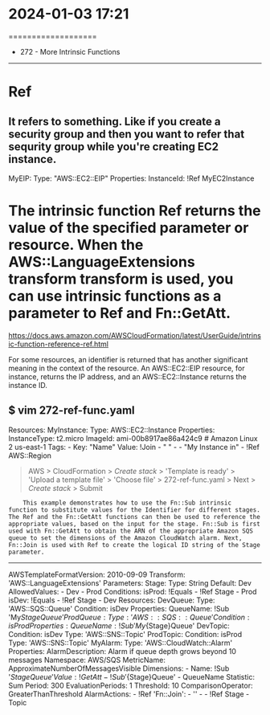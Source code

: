 # 2024-01-03  17:21
===================

* 272 - More Intrinsic Functions
--------------------------------

# Ref
It refers to something. Like if you create a security group and then you want to refer that sequrity group while you're creating EC2 instance. 
---
MyEIP:
  Type: "AWS::EC2::EIP"
  Properties:
    InstanceId: !Ref MyEC2Instance


# The intrinsic function Ref returns the value of the specified parameter or resource. When the AWS::LanguageExtensions transform transform is used, you can use intrinsic functions as a parameter to Ref and Fn::GetAtt.
https://docs.aws.amazon.com/AWSCloudFormation/latest/UserGuide/intrinsic-function-reference-ref.html

For some resources, an identifier is returned that has another significant meaning in the context of the resource. An AWS::EC2::EIP resource, for instance, returns the IP address, and an AWS::EC2::Instance returns the instance ID.


  $ vim 272-ref-func.yaml
---
Resources:
  MyInstance:
    Type: AWS::EC2::Instance
    Properties:
      InstanceType: t2.micro
      ImageId:  ami-00b8917ae86a424c9  # Amazon Linux 2  us-east-1
      Tags:
        - Key: "Name"
          Value: !Join
            - " "
            - - "My Instance in"
              - !Ref AWS::Region

> AWS > CloudFormation > *Create stack* > 'Template is ready' >
  'Upload a template file' > 'Choose file' > 272-ref-func.yaml >
  Next > *Create stack* > Submit


        This example demonstrates how to use the Fn::Sub intrinsic function to substitute values for the Identifier for different stages. The Ref and the Fn::GetAtt functions can then be used to reference the appropriate values, based on the input for the stage. Fn::Sub is first used with Fn::GetAtt to obtain the ARN of the appropriate Amazon SQS queue to set the dimensions of the Amazon CloudWatch alarm. Next, Fn::Join is used with Ref to create the logical ID string of the Stage parameter. 
---
AWSTemplateFormatVersion: 2010-09-09
Transform: 'AWS::LanguageExtensions'
Parameters:
  Stage:
    Type: String
    Default: Dev
    AllowedValues:
      - Dev
      - Prod
Conditions:
  isProd: !Equals 
    - !Ref Stage
    - Prod
  isDev: !Equals 
    - !Ref Stage
    - Dev
Resources:
  DevQueue:
    Type: 'AWS::SQS::Queue'
    Condition: isDev
    Properties:
      QueueName: !Sub 'My${Stage}Queue'
  ProdQueue:
    Type: 'AWS::SQS::Queue'
    Condition: isProd
    Properties:
      QueueName: !Sub 'My${Stage}Queue'
  DevTopic:
    Condition: isDev
    Type: 'AWS::SNS::Topic'
  ProdTopic:
    Condition: isProd
    Type: 'AWS::SNS::Topic'
  MyAlarm:
    Type: 'AWS::CloudWatch::Alarm'
    Properties:
      AlarmDescription: Alarm if queue depth grows beyond 10 messages
      Namespace: AWS/SQS
      MetricName: ApproximateNumberOfMessagesVisible
      Dimensions:
        - Name: !Sub '${Stage}Queue'
          Value: !GetAtt 
            - !Sub '${Stage}Queue'
            - QueueName
      Statistic: Sum
      Period: 300
      EvaluationPeriods: 1
      Threshold: 10
      ComparisonOperator: GreaterThanThreshold
      AlarmActions:
        - !Ref 
          'Fn::Join':
            - ''
            - - !Ref Stage
              - Topic